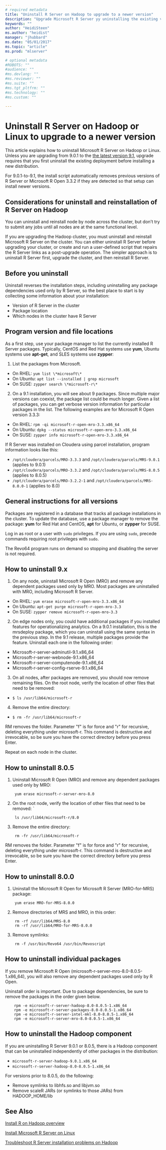 ```yaml
---
# required metadata
title: "Uninstall R Server on Hadoop to upgrade to a newer version"
description: "Upgrade Microsoft R Server yy uninstalling the existing version and installing a newer one."
keywords: ""
author: "HeidiSteen"
ms.author: "heidist"
manager: "jhubbard"
ms.date: "05/01/2017"
ms.topic: "article"
ms.prod: "mlserver"

# optional metadata
#ROBOTS: ""
#audience: ""
#ms.devlang: ""
#ms.reviewer: ""
#ms.suite: ""
#ms.tgt_pltfrm: ""
#ms.technology: ""
#ms.custom: ""

---
```

# Uninstall R Server on Hadoop or Linux to upgrade to a newer version

This article explains how to uninstall Microsoft R Server on Hadoop or Linux. Unless you are upgrading from 9.0.1 to the [the latest version 9.1](r-server-install-hadoop.md), upgrade requires that you first uninstall the existing deployment before installing a new distribution.

For 9.0.1-to-9.1, the install script automatically removes previous versions of R Server or Microsoft R Open 3.3.2 if they are detected so that setup can install newer versions.

## Considerations for uninstall and reinstallation of R Server on Hadoop

You can uninstall and reinstall node by node across the cluster, but don’t try to submit any jobs until all nodes are at the same functional level.

If you are upgrading the Hadoop cluster, you must uninstall and reinstall Microsoft R Server on the cluster. You can either uninstall R Server before upgrading your cluster, or create and run a user-defined script that repairs the R Server links as a post-upgrade operation. The simpler approach is to uninstall R Server first, upgrade the cluster, and then reinstall R Server.

## Before you uninstall

Uninstall reverses the installation steps, including uninstalling any package dependencies used only by R Server, so the best place to start is by collecting some information about your installation:

- Version of R Server in the cluster
- Package location
- Which nodes in the cluster have R Server

## Program version and file locations

As a first step, use your package manager to list the currently installed R Server packages. Typically, CentOS and Red Hat systems use **yum**, Ubuntu systems use **apt-get**, and SLES systems use **zypper**:

1. List the packages from Microsoft.

  + On RHEL: `yum list \*microsoft\*`   
  + On Ubuntu: `apt list --installed | grep microsoft`  
  + On SUSE: `zypper search \*microsoft-r\*`    


2. On a 9.1 installation, you will see about 9 packages. Since multiple major versions can coexist, the package list could be much longer. Given a list of packages, you can get verbose version information for particular packages in the list. The following examples are for Microsoft R Open version 3.3.3:

  + On RHEL: `rpm -qi microsoft-r-open-mro-3.3.x86_64`   
  + On Ubuntu: `dpkg --status microsoft-r-open-mro-3.3.x86_64` 
  + On SUSE: `zypper info microsoft-r-open-mro-3.3.x86_64`     


If R Server was installed on Cloudera using parcel installation, program information looks like this:

- `/opt/cloudera/parcels/MRO-3.3.3` and `/opt/cloudera/parcels/MRS-9.0.1` (applies to 9.0.1)    
- `/opt/cloudera/parcels/MRO-3.3.2` and `/opt/cloudera/parcels/MRS-8.0.5` (applies to 8.0.5)    
- `/opt/cloudera/parcels/MRO-3.2.2-1` and `/opt/cloudera/parcels/MRS-8.0.0-1` (applies to 8.0)  

## General instructions for all versions


Packages are registered in a database that tracks all package installations in the cluster. To update the database, use a package manager to remove the package: **yum** for Red Hat and CentOS, **apt** for Ubuntu, or **zypper** for SUSE.

Log in as root or a user with `sudo` privileges. If you are using `sudo`, precede commands requiring root privileges with `sudo`.

The Revo64 program runs on demand so stopping and disabling the server is not required.  

## How to uninstall 9.x

1. On any node, uninstall Microsoft R Open (MRO) and remove any dependent packages used only by MRO. Most packages are uninstalled with MRO, including Microsoft R Server. 

  + On RHEL: `yum erase microsoft-r-open-mro-3.3.x86_64`     
  + On Ubuntu: `apt-get purge microsoft-r-open-mro-3.3`  
  + On SUSE: `zypper remove microsoft-r-open-mro-3.3`    

2. On edge nodes only, you could have additional packages if you installed features for operationalizing analytics. On a 9.0.1 installation, this is the mrsdeploy package, which you can uninstall using the same syntax in the previous step. In the 9.1 release, multiple packages provide the feature. Uninstall each one in the following order:

  + Microsoft-r-server-adminutil-9.1.x86_64
  + Microsoft-r-server-webnode-9.1.x86_64
  + Microsoft-r-server-computenode-9.1.x86_64
  + Microsoft-r-server-config-rserve-9.1.x86_64

3. On all nodes, after packages are removed, you should now remove remaining files. On the root node, verify the location of other files that need to be removed:

  + `$ ls /usr/lib64/microsoft-r`

4. Remove the entire directory:

  + `$ rm -fr /usr/lib64/microsoft-r`

RM removes the folder. Parameter "f" is for force and "r" for recursive, deleting everything under microsoft-r. This command is destructive and irrevocable, so be sure you have the correct directory before you press Enter.

Repeat on each node in the cluster.

## How to uninstall 8.0.5

1. Uninstall Microsoft R Open (MRO) and remove any dependent packages used only by MRO:

        yum erase microsoft-r-server-mro-8.0

2. On the root node, verify the location of other files that need to be removed: `

        ls /usr/lib64/microsoft-r/8.0

3. Remove the entire directory:

        rm -fr /usr/lib64/microsoft-r

RM removes the folder. Parameter "f" is for force and "r" for recursive, deleting everything under microsoft-r. This command is destructive and irrevocable, so be sure you have the correct directory before you press Enter.

## How to uninstall 8.0.0

1. Uninstall the Microsoft R Open for Microsoft R Server (MRO-for-MRS) package:

        yum erase MRO-for-MRS-8.0.0

2. Remove directories of MRS and MRO, in this order:

        rm -rf /usr/lib64/MRS-8.0
        rm -rf /usr/lib64/MRO-for-MRS-8.0.0

3. Remove symlinks:

        rm -f /usr/bin/Revo64 /usr/bin/Revoscript

## How to uninstall individual packages

If you remove Microsoft R Open (microsoft-r-server-mro-8.0-8.0.5-1.x86_64), you will also remove any dependent packages used only by R Open.

Uninstall order is important. Due to package dependencies, be sure to remove the packages in the order given below.

        rpm -e microsoft-r-server-hadoop-8.0-8.0.5-1.x86_64
        rpm -e microsoft-r-server-packages-8.0-8.0.5-1.x86_64
        rpm -e microsoft-r-server-intel-mkl-8.0-8.0.5-1.x86_64
        rpm -e microsoft-r-server-mro-8.0-8.0.5-1.x86_64


## How to uninstall the Hadoop component

If you are uninstalling R Server 9.0.1 or 8.0.5, there is a Hadoop component that can be uninstalled independently of other packages in the distribution:

- `microsoft-r-server-hadoop-9.0.1.x86_64`
- `microsoft-r-server-hadoop-8.0-8.0.5-1.x86_64`

For versions prior to 8.0.5, do the following:

- Remove symlinks to libhfs.so and libjvm.so
- Remove scaleR JARs (or symlinks to those JARs) from HADOOP_HOME/lib

## See Also

[Install R on Hadoop overview](r-server-install-hadoop.md)

[Install Microsoft R Server on Linux](r-server-install-linux-server.md)

[Troubleshoot R Server installation problems on Hadoop](r-server-install-hadoop-troubleshoot.md)
